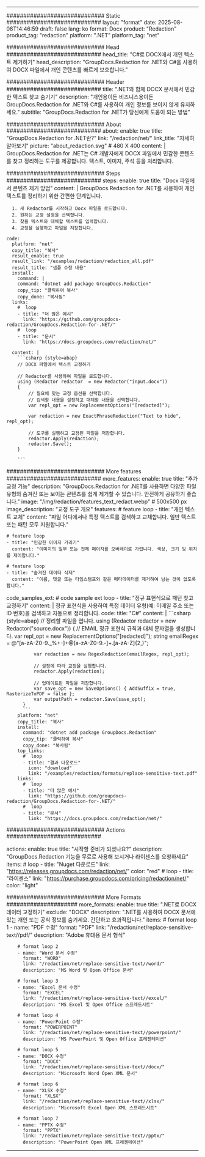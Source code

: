 
---
############################# Static ############################
layout: "format"
date:  2025-08-08T14:46:59
draft: false
lang: ko
format: Docx
product: "Redaction"
product_tag: "redaction"
platform: ".NET"
platform_tag: "net"

############################# Head ############################
head_title: "C#로 DOCX에서 개인 텍스트 제거하기"
head_description: "GroupDocs.Redaction for .NET와 C#을 사용하여 DOCX 파일에서 개인 콘텐츠를 빠르게 보호합니다."

############################# Header ############################
title: ".NET와 함께 DOCX 문서에서 민감한 텍스트 찾고 숨기기" 
description: "개인용이든 비즈니스용이든 GroupDocs.Redaction for .NET와 C#를 사용하여 개인 정보를 보이지 않게 유지하세요."
subtitle: "GroupDocs.Redaction for .NET가 당신에게 도움이 되는 방법" 

############################# About ############################
about:
    enable: true
    title: "GroupDocs.Redaction for .NET란?"
    link: "/redaction/net/"
    link_title: "자세히 알아보기"
    picture: "about_redaction.svg" # 480 X 400
    content: |
       GroupDocs.Redaction for .NET는 C# 개발자에게 DOCX 파일에서 민감한 콘텐츠를 찾고 정리하는 도구를 제공합니다. 텍스트, 이미지, 주석 등을 처리합니다.

############################# Steps ############################
steps:
    enable: true
    title: "Docx 파일에서 콘텐츠 제거 방법"
    content: |
      GroupDocs.Redaction for .NET를 사용하여 개인 텍스트를 정리하기 위한 간편한 단계입니다.
      
      1. 새 Redactor를 시작하고 Docx 파일을 로드합니다.
      2. 원하는 교정 설정을 선택합니다.
      3. 찾을 텍스트와 대체할 텍스트를 입력합니다.
      4. 교정을 실행하고 파일을 저장합니다.
   
    code:
      platform: "net"
      copy_title: "복사"
      result_enable: true
      result_link: "/examples/redaction/redaction_all.pdf"
      result_title: "샘플 수정 내용"
      install:
        command: |
        command: "dotnet add package GroupDocs.Redaction"
        copy_tip: "클릭하여 복사"
        copy_done: "복사됨"
      links:
        #  loop
        - title: "더 많은 예시"
          link: "https://github.com/groupdocs-redaction/GroupDocs.Redaction-for-.NET/"
        #  loop
        - title: "문서"
          link: "https://docs.groupdocs.com/redaction/net/"
          
      content: |
        ```csharp {style=abap}
        // DOCX 파일에서 텍스트 교정하기

        // Redactor를 사용하여 파일을 로드합니다.
        using (Redactor redactor  = new Redactor("input.docx"))
        {
            // 필요에 맞는 교정 옵션을 선택합니다.
            // 검색할 내용을 설정하고 대체할 내용을 선택합니다.
            var repl_opt = new ReplacementOptions("[redacted]");
            
            var redaction = new ExactPhraseRedaction("Text to hide", repl_opt);

            // 도구를 실행하고 교정된 파일을 저장합니다.
            redactor.Apply(redaction);
            redactor.Save();
        }
        
        ```            


############################# More features ############################
more_features:
  enable: true
  title: "추가 교정 기능"
  description: "GroupDocs.Redaction for .NET를 사용하면 다양한 파일 유형의 숨겨진 또는 보이는 콘텐츠를 쉽게 제거할 수 있습니다. 안전하게 공유하기 좋습니다."
  image: "/img/redaction/features_text_redact.webp" # 500x500 px
  image_description: "교정 도구 개요"
  features:
    # feature loop
    - title: "개인 텍스트 교체"
      content: "파일 어디에서나 특정 텍스트를 검색하고 교체합니다. 일반 텍스트 또는 패턴 모두 지원합니다."

    # feature loop
    - title: "민감한 이미지 가리기"
      content: "이미지의 일부 또는 전체 페이지를 오버레이로 가립니다. 색상, 크기 및 위치를 제어합니다."

    # feature loop
    - title: "숨겨진 데이터 삭제"
      content: "이름, 댓글 또는 타임스탬프와 같은 메타데이터를 제거하여 남는 것이 없도록 합니다."
      
  code_samples_ext:
    # code sample ext loop
    - title: "정규 표현식으로 패턴 찾고 교정하기"
      content: |
        정규 표현식을 사용하여 특정 데이터 유형(예: 이메일 주소 또는 ID 번호)을 검색하고 자동으로 정리합니다.
      code:
        title: "C#"
        content: |
          ```csharp {style=abap}
          //  정리할 파일을 엽니다.
          using (Redactor redactor  = new Redactor("source.docx"))
          {
              // EMAIL 정규 표현식 규칙과 대체 문자열을 생성합니다.
              var repl_opt = new ReplacementOptions("[redacted]");
              string emailRegex = @"[a-zA-Z0-9._%+-]+@[a-zA-Z0-9.-]+\.[a-zA-Z]{2,}";

              var redaction = new RegexRedaction(emailRegex, repl_opt);

              // 설정에 따라 교정을 실행합니다.
              redactor.Apply(redaction);

              // 업데이트된 파일을 저장합니다.
              var save_opt = new SaveOptions() { AddSuffix = true, RasterizeToPDF = false };
              var outputPath = redactor.Save(save_opt);
          }
          ```
        platform: "net"
        copy_title: "복사"
        install:
          command: "dotnet add package GroupDocs.Redaction"
          copy_tip: "클릭하여 복사"
          copy_done: "복사됨"
        top_links:
          #  loop
          - title: "결과 다운로드"
            icon: "download"
            link: "/examples/redaction/formats/replace-sensitive-text.pdf"
        links:
          #  loop
          - title: "더 많은 예시"
            link: "https://github.com/groupdocs-redaction/GroupDocs.Redaction-for-.NET/"
          #  loop
          - title: "문서"
            link: "https://docs.groupdocs.com/redaction/net/"


############################# Actions ############################

actions:
  enable: true
  title: "시작할 준비가 되셨나요?"
  description: "GroupDocs.Redaction 기능을 무료로 사용해 보시거나 라이센스를 요청하세요"
  items:
    #  loop
    - title: "Nuget 다운로드"
      link: "https://releases.groupdocs.com/redaction/net/"
      color: "red"
        #  loop
    - title: "라이센스"
      link: "https://purchase.groupdocs.com/pricing/redaction/net/"
      color: "light"


############################# More Formats #####################
more_formats:
    enable: true
    title: ".NET로 DOCX 데이터 교정하기"
    exclude: "DOCX"
    description: ".NET를 사용하여 DOCX 문서에 있는 개인 또는 공식 정보를 숨기세요. 간단하고 효과적입니다."
    items: 
        # format loop 1
        - name: "PDF 수정"
          format: "PDF"
          link: "/redaction/net/replace-sensitive-text//pdf/"
          description: "Adobe 휴대용 문서 형식"

        # format loop 2
        - name: "Word 문서 수정"
          format: "WORD"
          link: "/redaction/net/replace-sensitive-text//word/"
          description: "MS Word 및 Open Office 문서"
          
        # format loop 3
        - name: "Excel 문서 수정"
          format: "EXCEL"
          link: "/redaction/net/replace-sensitive-text//excel/"
          description: "MS Excel 및 Open Office 스프레드시트"

        # format loop 4
        - name: "PowerPoint 수정"
          format: "POWERPOINT"
          link: "/redaction/net/replace-sensitive-text//powerpoint/"
          description: "MS PowerPoint 및 Open Office 프레젠테이션"

        # format loop 5
        - name: "DOCX 수정"
          format: "DOCX"
          link: "/redaction/net/replace-sensitive-text//docx/"
          description: "Microsoft Word Open XML 문서"
          
        # format loop 6
        - name: "XLSX 수정"
          format: "XLSX"
          link: "/redaction/net/replace-sensitive-text//xlsx/"
          description: "Microsoft Excel Open XML 스프레드시트"
          
        # format loop 7
        - name: "PPTX 수정"
          format: "PPTX"
          link: "/redaction/net/replace-sensitive-text//pptx/"
          description: "PowerPoint Open XML 프레젠테이션"


---